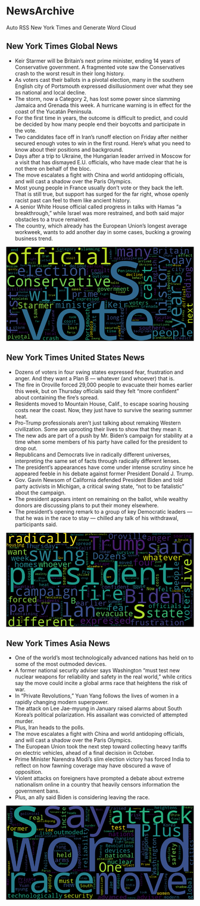 # NewsArchive
Auto RSS New York Times and Generate Word Cloud

## New York Times Global News
* Keir Starmer will be Britain’s next prime minister, ending 14 years of Conservative government. A fragmented vote saw the Conservatives crash to the worst result in their long history.
* As voters cast their ballots in a pivotal election, many in the southern English city of Portsmouth expressed disillusionment over what they see as national and local decline.
* The storm, now a Category 2,  has lost some power since slamming Jamaica and Grenada this week. A hurricane warning is in effect for the coast of the Yucatán Peninsula.
* For the first time in years, the outcome is difficult to predict, and could be decided by how many people end their boycotts and participate in the vote.
* Two candidates face off in Iran’s runoff election on Friday after neither secured enough votes to win in the first round. Here’s what you need to know about their positions and background.
* Days after a trip to Ukraine, the Hungarian leader arrived in Moscow for a visit that has dismayed E.U. officials, who have made clear that he is not there on behalf of the bloc.
* The move escalates a fight with China and world antidoping officials, and will cast a shadow over the Paris Olympics.
* Most young people in France usually don’t vote or they back the left. That is still true, but support has surged for the far right, whose openly racist past can feel to them like ancient history.
* A senior White House official called progress in talks with Hamas “a breakthrough,” while Israel was more restrained, and both said major obstacles to a truce remained.
* The country, which already has the European Union’s longest average workweek, wants to add another day in some cases, bucking a growing business trend.

![Global](./global.png)
## New York Times United States News
* Dozens of voters in four swing states expressed fear, frustration and anger. And they want a Plan B — whatever (and whoever) that is.
* The fire in Oroville forced 29,000 people to evacuate their homes earlier this week, but on Thursday officials said they felt “more confident” about containing the fire’s spread.
* Residents moved to Mountain House, Calif., to escape soaring housing costs near the coast. Now, they just have to survive the searing summer heat.
* Pro-Trump professionals aren’t just talking about remaking Western civilization. Some are uprooting their lives to show that they mean it.
* The new ads are part of a push by Mr. Biden’s campaign for stability at a time when some members of his party have called for the president to drop out.
* Republicans and Democrats live in radically different universes, interpreting the same set of facts through radically different lenses.
* The president’s appearances have come under intense scrutiny since he appeared feeble in his debate against former President Donald J. Trump.
* Gov. Gavin Newsom of California defended President Biden and told party activists in Michigan, a critical swing state, “not to be fatalistic” about the campaign.
* The president appears intent on remaining on the ballot, while wealthy donors are discussing plans to put their money elsewhere.
* The president’s opening remark to a group of key Democratic leaders — that he was in the race to stay — chilled any talk of his withdrawal, participants said.

![US](./usnews.png)
## New York Times Asia News
* One of the world’s most technologically advanced nations has held on to some of the most outmoded devices.
* A former national security adviser says Washington “must test new nuclear weapons for reliability and safety in the real world,” while critics say the move could incite a global arms race that heightens the risk of war.
* In “Private Revolutions,” Yuan Yang follows the lives of women in a rapidly changing modern superpower.
* The attack on Lee Jae-myung in January raised alarms about South Korea’s political polarization. His assailant was convicted of attempted murder.
* Plus, Iran heads to the polls.
* The move escalates a fight with China and world antidoping officials, and will cast a shadow over the Paris Olympics.
* The European Union took the next step toward collecting heavy tariffs on electric vehicles, ahead of a final decision in October.
* Prime Minister Narendra Modi’s slim election victory has forced India to reflect on how fawning coverage may have obscured a wave of opposition.
* Violent attacks on foreigners have prompted a debate about extreme nationalism online in a country that heavily censors information the government bans.
* Plus, an ally said Biden is considering leaving the race.

![Asian](./asian.png)
